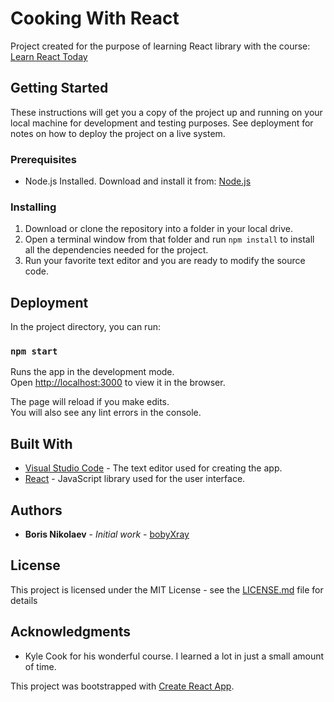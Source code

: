 # Cooking With React

Project created for the purpose of learning React library with the course: [Learn React Today](https://courses.webdevsimplified.com/courses/learn-react-today)

## Getting Started

These instructions will get you a copy of the project up and running on your local machine for development and testing purposes. See deployment for notes on how to deploy the project on a live system.

### Prerequisites

* Node.js Installed. Download and install it from: [Node.js](https://nodejs.org/)

### Installing

1. Download or clone the repository into a folder in your local drive.
2. Open a terminal window from that folder and run `npm install` to install all the dependencies needed for the project.
3. Run your favorite text editor and you are ready to modify the source code. 

## Deployment

In the project directory, you can run:

### `npm start`

Runs the app in the development mode.<br />
Open [http://localhost:3000](http://localhost:3000) to view it in the browser.

The page will reload if you make edits.<br />
You will also see any lint errors in the console.

## Built With

* [Visual Studio Code](https://code.visualstudio.com/) - The text editor used for creating the app.
* [React](https://reactjs.org/) - JavaScript library used for the user interface.

## Authors

* **Boris Nikolaev** - *Initial work* - [bobyXray](https://github.com/bobyXray)

## License

This project is licensed under the MIT License - see the [LICENSE.md](LICENSE.md) file for details

## Acknowledgments

* Kyle Cook for his wonderful course. I learned a lot in just a small amount of time. 

This project was bootstrapped with [Create React App](https://github.com/facebook/create-react-app).
